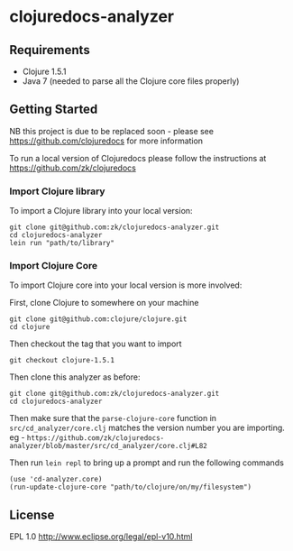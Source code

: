 # clojuredocs-analyzer

## Requirements

* Clojure 1.5.1
* Java 7 (needed to parse all the Clojure core files properly)

## Getting Started

NB this project is due to be replaced soon - please see https://github.com/clojuredocs for more information

To run a local version of Clojuredocs please follow the instructions at https://github.com/zk/clojuredocs

### Import Clojure library

To import a Clojure library into your local version:

    git clone git@github.com:zk/clojuredocs-analyzer.git
    cd clojuredocs-analyzer
    lein run "path/to/library"


### Import Clojure Core

To import Clojure core into your local version is more involved:

First, clone Clojure to somewhere on your machine

    git clone git@github.com:clojure/clojure.git
    cd clojure

Then checkout the tag that you want to import

    git checkout clojure-1.5.1

Then clone this analyzer as before:

    git clone git@github.com:zk/clojuredocs-analyzer.git
    cd clojuredocs-analyzer

Then make sure that the `parse-clojure-core` function in `src/cd_analyzer/core.clj` matches the version number you are importing.
eg - `https://github.com/zk/clojuredocs-analyzer/blob/master/src/cd_analyzer/core.clj#L82`

Then run `lein repl` to bring up a prompt and run the following commands

    (use 'cd-analyzer.core)
    (run-update-clojure-core "path/to/clojure/on/my/filesystem")

## License

EPL 1.0 http://www.eclipse.org/legal/epl-v10.html
